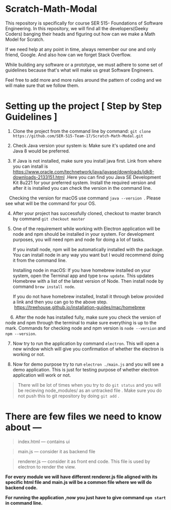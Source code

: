# Scratch-Math-Modal 
This repository is specifically for course SER 515- Foundations of Software Engineering. In this repository, we will find all the developers(Geeky Coders) banging their heads and figuring out how can we make a Math Model for Scratch. 

If we need help at any point in time, always remember our one and only friend, Google. And also how can we forget Stack Overflow. 

While building any software or a prototype, we must adhere to some set of guidelines because that's what will make us great Software Engineers.  

Feel free to add more and more rules around the pattern of coding and we will make sure that we follow them.

# Setting up the project [ Step by Step Guidelines ]

1. Clone the project from the command line by command: ```git clone https://github.com/SER-515-Team-17/Scratch-Math-Modal.git```

2. Check Java version your system is: Make sure it's updated one and Java 8 would be preferred.

3. If Java is not installed, make sure you install java first. Link from where you can install is https://www.oracle.com/technetwork/java/javase/downloads/jdk8-downloads-2133151.html .Here you can find you Java SE Development Kit 8u221 for your preferred system. Install the required version and after it is installed you can check the version in the command line. 

   Checking the version for macOS use command ```java --version ```. Please see what will be the command for your OS.

4. After your project has successfully cloned, checkout to master branch by command ```git checkout master```

5. One of the requirement while working with Electron application will be node and npm should be installed in your system. For development purposes, you will need npm and node for doing a lot of tasks. 

   If you install node, npm will be automatically installed with the package. You can install node in any way you want but I would recommend doing it from the command line. 


   Installing node in macOS: If you have homebrew installed on your system, open the Terminal app and type ```brew update```. This updates Homebrew with a list of the latest version of Node. Then install node by command ```brew install node```.
   
   
   If you do not have homebrew installed, Install it through below provided a link and then you can go to the above step.      https://treehouse.github.io/installation-guides/mac/homebrew 
   
   
6. After the node has installed fully, make sure you check the version of node and npm through the terminal to make sure everything is up to the mark. Commands for checking node and npm version is ```node --version``` and ```npm --version```. 
  
  
7. Now try to run the application by command ```electron```. This will open a new window which will give you confirmation of whether the electron is working or not.


8. Now for demo purpose try to run ```electron ./main.js``` and you will see a demo application. This is just for testing purpose of whether electron application will work or not.


> There will be lot of times when you try to do ```git status``` and you will be recieving node_modules/ as an untracked file . Make sure you do not push this to git repository by doing ``git add`` . 

# There are few files we need to know about —
> index.html — contains ui

> main.js — consider it as backend file

> renderer.js — consider it as front end code. This file is used by electron to render the view.

<b> For every module we will have different renderer.js file aligned with its specific html file and main.js will be a common file where we will do backend code. <b>


<b> For running the application ,now you just have to give command ```npm start``` in command line.<b>
